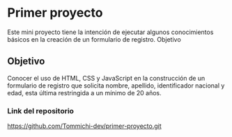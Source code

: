 
# Primer proyecto
Este mini proyecto tiene la intención de ejecutar algunos conocimientos básicos en la creación de un formulario de registro.
Objetivo

## Objetivo

Conocer el uso de HTML, CSS y JavaScript en la construcción de un formulario de registro que solicita nombre, apellido, identificador nacional y edad, esta última restringida a un mínimo de 20 años.


### Link del repositorio
https://github.com/Tommichi-dev/primer-proyecto.git